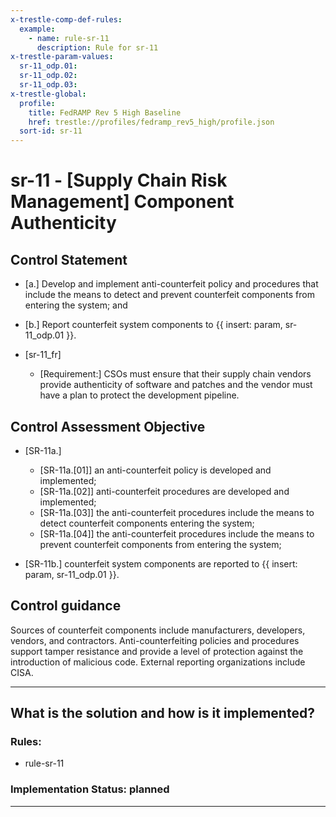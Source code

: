 ```yaml
---
x-trestle-comp-def-rules:
  example:
    - name: rule-sr-11
      description: Rule for sr-11
x-trestle-param-values:
  sr-11_odp.01:
  sr-11_odp.02:
  sr-11_odp.03:
x-trestle-global:
  profile:
    title: FedRAMP Rev 5 High Baseline
    href: trestle://profiles/fedramp_rev5_high/profile.json
  sort-id: sr-11
---
```


# sr-11 - \[Supply Chain Risk Management\] Component Authenticity

## Control Statement

- \[a.\] Develop and implement anti-counterfeit policy and procedures that include the means to detect and prevent counterfeit components from entering the system; and

- \[b.\] Report counterfeit system components to {{ insert: param, sr-11_odp.01 }}.

- \[sr-11_fr\]

  - \[Requirement:\] CSOs must ensure that their supply chain vendors provide authenticity of software and patches and the vendor must have a plan to protect the development pipeline.

## Control Assessment Objective

- \[SR-11a.\]

  - \[SR-11a.[01]\] an anti-counterfeit policy is developed and implemented;
  - \[SR-11a.[02]\] anti-counterfeit procedures are developed and implemented;
  - \[SR-11a.[03]\] the anti-counterfeit procedures include the means to detect counterfeit components entering the system;
  - \[SR-11a.[04]\] the anti-counterfeit procedures include the means to prevent counterfeit components from entering the system;

- \[SR-11b.\] counterfeit system components are reported to {{ insert: param, sr-11_odp.01 }}.

## Control guidance

Sources of counterfeit components include manufacturers, developers, vendors, and contractors. Anti-counterfeiting policies and procedures support tamper resistance and provide a level of protection against the introduction of malicious code. External reporting organizations include CISA.

______________________________________________________________________

## What is the solution and how is it implemented?

<!-- For implementation status enter one of: implemented, partial, planned, alternative, not-applicable -->

<!-- Note that the list of rules under ### Rules: is read-only and changes will not be captured after assembly to JSON -->

<!-- Add control implementation description here for control: sr-11 -->

### Rules:

  - rule-sr-11

### Implementation Status: planned

______________________________________________________________________
